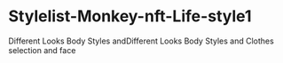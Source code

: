 # Stylelist-Monkey-nft-Life-style1
Different Looks Body Styles andDifferent Looks Body Styles and Clothes selection and face
